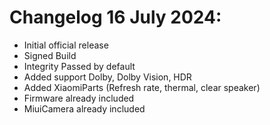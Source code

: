 # Changelog 16 July 2024: 
- Initial official release
- Signed Build
- Integrity Passed by default
- Added support Dolby, Dolby Vision, HDR
- Added XiaomiParts (Refresh rate, thermal, clear speaker)
- Firmware already included
- MiuiCamera already included
